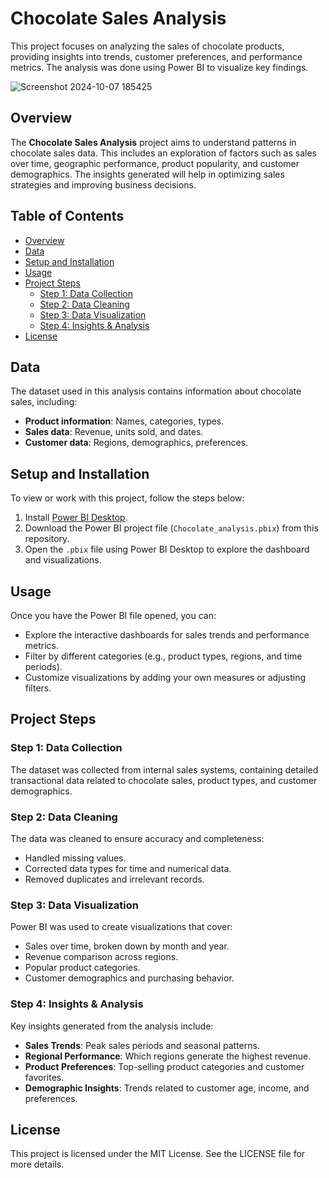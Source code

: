 # Chocolate Sales Analysis

This project focuses on analyzing the sales of chocolate products, providing insights into trends, customer preferences, and performance metrics. The analysis was done using Power BI to visualize key findings.

![Screenshot 2024-10-07 185425](https://github.com/user-attachments/assets/fa64c0a9-b80d-43ce-b0a6-731727835e5a)

## Overview

The **Chocolate Sales Analysis** project aims to understand patterns in chocolate sales data. This includes an exploration of factors such as sales over time, geographic performance, product popularity, and customer demographics. The insights generated will help in optimizing sales strategies and improving business decisions.

## Table of Contents

- [Overview](#overview)
- [Data](#data)
- [Setup and Installation](#setup-and-installation)
- [Usage](#usage)
- [Project Steps](#project-steps)
  - [Step 1: Data Collection](#step-1-data-collection)
  - [Step 2: Data Cleaning](#step-2-data-cleaning)
  - [Step 3: Data Visualization](#step-3-data-visualization)
  - [Step 4: Insights & Analysis](#step-4-insights--analysis)
- [License](#license)

## Data

The dataset used in this analysis contains information about chocolate sales, including:
- **Product information**: Names, categories, types.
- **Sales data**: Revenue, units sold, and dates.
- **Customer data**: Regions, demographics, preferences.

## Setup and Installation

To view or work with this project, follow the steps below:

1. Install [Power BI Desktop](https://powerbi.microsoft.com/desktop/).
2. Download the Power BI project file (`Chocolate_analysis.pbix`) from this repository.
3. Open the `.pbix` file using Power BI Desktop to explore the dashboard and visualizations.

## Usage

Once you have the Power BI file opened, you can:
- Explore the interactive dashboards for sales trends and performance metrics.
- Filter by different categories (e.g., product types, regions, and time periods).
- Customize visualizations by adding your own measures or adjusting filters.

## Project Steps

### Step 1: Data Collection
The dataset was collected from internal sales systems, containing detailed transactional data related to chocolate sales, product types, and customer demographics.

### Step 2: Data Cleaning
The data was cleaned to ensure accuracy and completeness:
- Handled missing values.
- Corrected data types for time and numerical data.
- Removed duplicates and irrelevant records.

### Step 3: Data Visualization
Power BI was used to create visualizations that cover:
- Sales over time, broken down by month and year.
- Revenue comparison across regions.
- Popular product categories.
- Customer demographics and purchasing behavior.

### Step 4: Insights & Analysis
Key insights generated from the analysis include:
- **Sales Trends**: Peak sales periods and seasonal patterns.
- **Regional Performance**: Which regions generate the highest revenue.
- **Product Preferences**: Top-selling product categories and customer favorites.
- **Demographic Insights**: Trends related to customer age, income, and preferences.

## License

This project is licensed under the MIT License. See the LICENSE file for more details.
